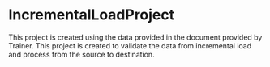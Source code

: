 # IncrementalLoadProject
This project is created using the data provided in the document provided by Trainer. This project is created to validate the data from incremental load and process from the source to destination. 
